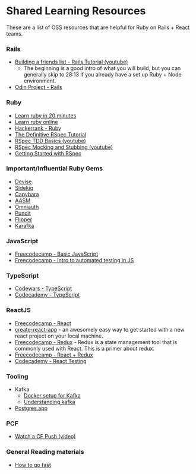 # Shared Learning Resources

These are a list of OSS resources that are helpful for Ruby on Rails + React teams.

### Rails
- [Building a friends list - Rails Tutorial (youtube)](https://www.youtube.com/watch?v=fmyvWz5TUWg)
    - The beginning is a good intro of what you will build, but you can generally skip to 28:13 if you already have a set up Ruby + Node environment.
- [Odin Project - Rails](https://www.theodinproject.com/paths/full-stack-ruby-on-rails?)

### Ruby
- [Learn ruby in 20 minutes](https://www.ruby-lang.org/en/documentation/quickstart/)
- [Learn ruby online](https://www.learnrubyonline.org/)
- [Hackerrank - Ruby](https://www.hackerrank.com/domains/ruby)
- [The Definitive RSpec Tutorial](https://www.rubyguides.com/2018/07/rspec-tutorial/)
- [RSpec TDD Basics (youtube)](https://www.youtube.com/watch?v=K6RPMhcRICE)
- [RSpec Mocking and Stubbing (youtube)](https://www.youtube.com/watch?v=ciVXLf6YnUE)
- [Getting Started with RSpec](https://semaphoreci.com/community/tutorials/getting-started-with-rspec)

### Important/Influential Ruby Gems
- [Devise](https://github.com/heartcombo/devise)
- [Sidekiq](https://github.com/mperham/sidekiq)
- [Capybara](https://github.com/teamcapybara/capybara)
- [AASM](https://github.com/aasm/aasm)
- [Omniauth](https://github.com/omniauth/omniauth)
- [Pundit](https://github.com/varvet/pundit)
- [Flipper](https://github.com/jnunemaker/flipper)
- [Karafka](https://github.com/karafka/karafka)

### JavaScript
- [Freecodecamp - Basic JavaScript](https://www.freecodecamp.org/learn/javascript-algorithms-and-data-structures/)
- [Freecodecamp - Intro to automated testing in JS](https://www.freecodecamp.org/learn/quality-assurance/#quality-assurance-and-testing-with-chai)

### TypeScript
- [Codewars - TypeScript](https://www.codewars.com/collections/learning-typescript)
- [Codecademy - TypeScript](https://www.codecademy.com/learn/learn-typescript)

### ReactJS
- [Freecodecamp - React](https://www.freecodecamp.org/learn/front-end-development-libraries/#react)
- [create-react-app](https://github.com/facebook/create-react-app) - an awesomely easy way to get started with a new react project on your local machine.
- [Freecodecamp - Redux](https://www.freecodecamp.org/learn/front-end-development-libraries/#redux) - Redux is a state management tool that is commonly used with React. This is a primer about redux.
- [Freecodecamp - React + Redux](https://www.freecodecamp.org/learn/front-end-development-libraries/#react-and-redux)
- [Codecademy - React Testing](https://www.codecademy.com/learn/learn-react-testing)

### Tooling
- Kafka
    - [Docker setup for Kafka](https://github.com/conduktor/kafka-stack-docker-compose)
    - [Understanding kafka](https://www.gentlydownthe.stream/)
- [Postgres.app](https://postgres.app/)

### PCF
- [Watch a CF Push (video)](https://www.youtube.com/watch?v=E06Jw0UqU14)

### General Reading materials
- [How to go fast](https://quii.dev/How_to_go_fast)
